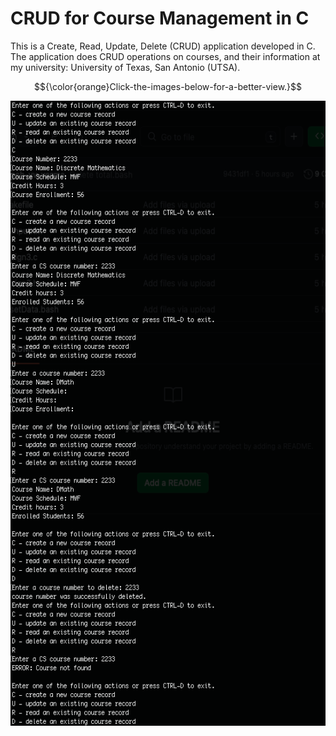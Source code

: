 # CRUD for Course Management in C

This is a Create, Read, Update, Delete (CRUD) application developed in C. The application does CRUD operations on courses, and their information at my university: University of Texas, San Antonio (UTSA).
          


$${\color{orange}Click-the-images-below-for-a-better-view.}$$

<img src="CRUD-in-C.png" alt="Example Image" width="600" height="1000"/>
